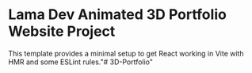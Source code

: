 # Lama Dev Animated 3D Portfolio Website Project

This template provides a minimal setup to get React working in Vite with HMR and some ESLint rules."# 3D-Portfolio" 
